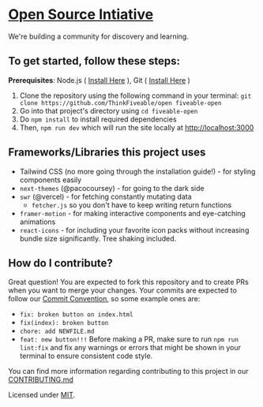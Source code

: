 # [Open Source Intiative](https://open.fiveable.me)
We're building a community for discovery and learning.

## To get started, follow these steps:

**Prerequisites**: Node.js ( [Install Here](https://nodejs.org/en/download/) ), Git ( [Install Here](https://git-scm.com/book/en/v2/Getting-Started-Installing-Git) )

1. Clone the repository using the following command in your terminal: `git clone https://github.com/ThinkFiveable/open fiveable-open`
2. Go into that project's directory using `cd fiveable-open`
3. Do `npm install` to install required dependencies
4. Then, `npm run dev` which will run the site locally at [http://localhost:3000](http://localhost:3000)

## Frameworks/Libraries this project uses
- Tailwind CSS (no more going through the installation guide!) - for styling components easily
- `next-themes` (@pacocoursey) - for going to the dark side
- `swr` (@vercel) - for fetching constantly mutating data
  - `fetcher.js` so you don't have to keep writing return functions
- `framer-motion` - for making interactive components and eye-catching animations
- `react-icons` - for including your favorite icon packs without increasing bundle size significantly. Tree shaking included.

## How do I contribute?
Great question! You are expected to fork this repository and to create PRs when you want to merge your changes. Your commits are expected to follow our [Commit Convention](https://github.com/ThinkFiveable/open/blob/main/CONTRIBUTING.md#commiting), so some example ones are:
- `fix: broken button on index.html`
- `fix(index): broken button`
- `chore: add NEWFILE.md`
- `feat: new button!!!`
Before making a PR, make sure to run `npm run lint:fix` and fix any warnings or errors that might be shown in your terminal to ensure consistent code style.

You can find more information regarding contributing to this project in our [CONTRIBUTING.md](https://github.com/ThinkFiveable/open/blob/main/CONTRIBUTING.md)


Licensed under [MIT](LICENSE).
